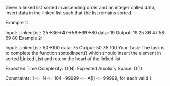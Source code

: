 Given a linked list sorted in ascending order and an integer called data, insert data in the linked list such that the list remains sorted.

Example 1:

Input:
LinkedList: 25->36->47->58->69->80
data: 19
Output: 19 25 36 47 58 69 80
Example 2:

Input:
LinkedList: 50->100
data: 75
Output: 50 75 100
Your Task:
The task is to complete the function sortedInsert() which should insert the element in sorted Linked List and return the head of the linked list

Expected Time Complexity: O(N).
Expected Auxiliary Space: O(1).

Constraints:
1 <= N <= 104
-99999 <= A[i] <= 99999, for each valid i
